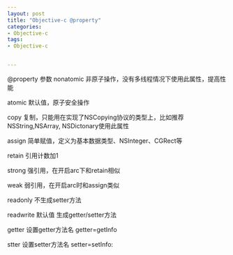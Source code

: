```yaml
---
layout: post
title: "Objective-c @property"
categories:
- Objective-c
tags:
- Objective-c


---
```


@property
参数
nonatomic 非原子操作，没有多线程情况下使用此属性，提高性能

atomic  默认值，原子安全操作

copy  复制，只能用在实现了NSCopying协议的类型上，比如推荐NSString,NSArray, NSDictonary使用此属性

assign 简单赋值，定义为基本数据类型、NSInteger、CGRect等

retain 引用计数加1

strong  强引用，在开启arc下和retain相似

weak  弱引用，在开启arc时和assign类似

readonly  不生成setter方法

readwrite  默认值 生成getter/setter方法

getter 设置getter方法名  getter=getInfo

stter 设置setter方法名  setter=setInfo: